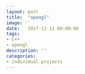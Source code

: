 ```yaml
---
layout: post
title:  "opengl"
image: ''
date:   2017-12-12 00:00:00
tags:
- C++
- opengl
description: ''
categories:
- individual projects
---
```

